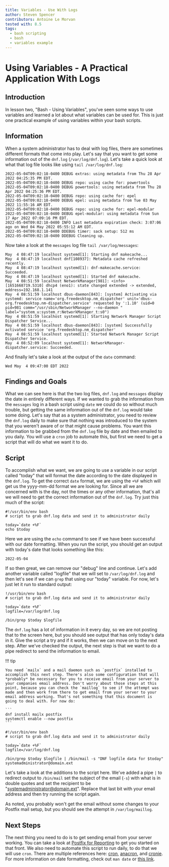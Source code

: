 ```yaml
---
title: Variables - Use With Logs
author: Steven Spencer
contributors: Antoine Le Morvan
tested with: 8.5
tags:
  - bash scripting
  - bash
  - variables example
---
```


# Using Variables - A Practical Application With Logs

## Introduction

In lesson two, "Bash - Using Variables", you've seen some ways to use variables and learned a lot about what variables can be used for. This is just one practical example of using variables within your bash scripts.

## Information

When a system administrator has to deal with log files, there are sometimes different formats that come into play. Let's say that you want to get some information out of the `dnf.log` (`/var/log/dnf.log`). Let's take a quick look at what that log file looks like using `tail /var/log/dnf.log`:


```
2022-05-04T09:02:18-0400 DEBUG extras: using metadata from Thu 28 Apr 2022 04:25:35 PM EDT.
2022-05-04T09:02:18-0400 DEBUG repo: using cache for: powertools
2022-05-04T09:02:18-0400 DEBUG powertools: using metadata from Thu 28 Apr 2022 04:25:36 PM EDT.
2022-05-04T09:02:18-0400 DEBUG repo: using cache for: epel
2022-05-04T09:02:18-0400 DEBUG epel: using metadata from Tue 03 May 2022 11:55:16 AM EDT.
2022-05-04T09:02:18-0400 DEBUG repo: using cache for: epel-modular
2022-05-04T09:02:18-0400 DEBUG epel-modular: using metadata from Sun 17 Apr 2022 07:09:16 PM EDT.
2022-05-04T09:02:18-0400 INFO Last metadata expiration check: 3:07:06 ago on Wed 04 May 2022 05:55:12 AM EDT.
2022-05-04T09:02:18-0400 DDEBUG timer: sack setup: 512 ms
2022-05-04T09:02:18-0400 DDEBUG Cleaning up.
```

Now take a look at the `messages` log file `tail /var/log/messages`:

```
May  4 08:47:19 localhost systemd[1]: Starting dnf makecache...
May  4 08:47:19 localhost dnf[108937]: Metadata cache refreshed recently.
May  4 08:47:19 localhost systemd[1]: dnf-makecache.service: Succeeded.
May  4 08:47:19 localhost systemd[1]: Started dnf makecache.
May  4 08:51:59 localhost NetworkManager[981]: <info>  [1651668719.5310] dhcp4 (eno1): state changed extended -> extended, address=192.168.1.141
May  4 08:51:59 localhost dbus-daemon[843]: [system] Activating via systemd: service name='org.freedesktop.nm_dispatcher' unit='dbus-org.freedesktop.nm-dispatcher.service' requested by ':1.10' (uid=0 pid=981 comm="/usr/sbin/NetworkManager --no-daemon " label="system_u:system_r:NetworkManager_t:s0")
May  4 08:51:59 localhost systemd[1]: Starting Network Manager Script Dispatcher Service...
May  4 08:51:59 localhost dbus-daemon[843]: [system] Successfully activated service 'org.freedesktop.nm_dispatcher'
May  4 08:51:59 localhost systemd[1]: Started Network Manager Script Dispatcher Service.
May  4 08:52:09 localhost systemd[1]: NetworkManager-dispatcher.service: Succeeded.
```

And finally let's take a look at the output of the `date` command:

```
Wed May  4 09:47:00 EDT 2022
```

## Findings and Goals

What we can see here is that the two log files, `dnf.log` and `messages` display the date in entirely different ways. If we wanted to grab the information from the `messages` log in a bash script using `date` we could do so without much trouble, but getting the same information out of the `dnf.log` would take some doing. Let's say that as a system administrator, you need to review the `dnf.log` daily to make sure that nothing was introduced to the system that you weren't aware of or that might cause problems. You want this information to be grabbed from the `dnf.log` file by date and then emailed to you daily. You will use a `cron` job to automate this, but first we need to get a script that will do what we want it to do.

## Script

To accomplish what we want, we are going to use a variable in our script called "today" that will format the date according to the date displayed in the `dnf.log`.  To get the correct `date` format, we are using the `+%F` which will get us the yyyy-mm-dd format we are looking for. Since all we are concerned with is the day, not the times or any other information, that's all we will need to get the correct information out of the `dnf.log`. Try just this much of the script:

```
#!/usr/bin/env bash
# script to grab dnf.log data and send it to administrator daily

today=`date +%F`
echo $today
```

Here we are using the `echo` command to see if we have been successful with our date formatting. When you run the script, you should get an output with today's date that looks something like this:

```
2022-05-04
```

If so then great, we can remove our "debug" line and continue. Let's add another variable called "logfile" that we will set to `/var/log/dnf.log` and then let's see if we can `grep` that using our "today" variable. For now, let's just let it run to standard output:

```
!/usr/bin/env bash
# script to grab dnf.log data and send it to administrator daily

today=`date +%F`
logfile=/var/log/dnf.log

/bin/grep $today $logfile
```

The `dnf.log` has a lot of information in it every day, so we are not posting that to the screen here, but you should see output that has only today's data in it. Give the script a try and if it works, then we can move on to the next step. After we've checked the output, the next step is that we want to do a pipe redirect to send the information to email.

!!! tip

    You need `mailx` and a mail daemon such as `postfix` installed to accomplish this next step. There's also some configuration that will *probably* be necessary for you to receive email from your server to your companies email address. Don't worry about those steps at this point, because you can check the `maillog` to see if the attempt was made and then work from there to get email from your server to your email address working. That's not something that this document is going to deal with. For now do:

    ```
    dnf install mailx postfix
    systemctl enable --now postfix
    ```

```
#!/usr/bin/env bash
# script to grab dnf.log data and send it to administrator daily

today=`date +%F`
logfile=/var/log/dnf.log

/bin/grep $today $logfile | /bin/mail -s "DNF logfile data for $today" systemadministrator@domain.ext
```

Let's take a look at the additions to the script here. We've added a pipe `|` to redirect output to `/bin/mail` set the subject of the email (`-s`) with what is in double quotes and set the recipient to be "systemadministrator@domain.ext". Replace that last bit with your email address and then try running the script again.

As noted, you probably won't get the email without some changes to your Postfix mail setup, but you should see the attempt in `/var/log/maillog`.

## Next Steps

The next thing you need to do is to get sending email from your server working. You can take a look at [Postfix for Reporting](../../../guides/email/postfix_reporting.md) to get you started on that front. We also need to automate this script to run daily, to do that we will use `cron`. There are multiple references here: [cron](../../../guides/automation/cron_jobs_howto.md), [anacron](../../../guides/automation/anacron.md), and [cronie](../../../guides/automation/cronie.md). For more information on date formatting, check out `man date` or [this link](https://man7.org/linux/man-pages/man1/date.1.html).
